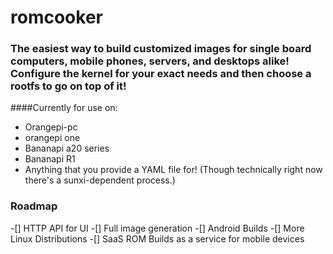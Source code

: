 # romcooker

### The easiest way to build customized images for single board computers, mobile phones, servers, and desktops alike!  Configure the kernel for your exact needs and then choose a rootfs to go on top of it!

####Currently for use on:

 * Orangepi-pc
 * orangepi one
 * Bananapi a20 series
 * Bananapi R1
 * Anything that you provide a YAML file for!  (Though technically right now there's a sunxi-dependent process.)
 
 
 ### Roadmap
 
-[] HTTP API for UI
-[] Full image generation
-[] Android Builds
-[] More Linux Distributions
-[] SaaS ROM Builds as a service for mobile devices
 
 
